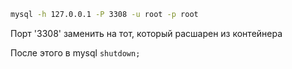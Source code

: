 
```sh
mysql -h 127.0.0.1 -P 3308 -u root -p root
```

Порт '3308' заменить на тот, который расшарен из контейнера

После этого в mysql `shutdown;`